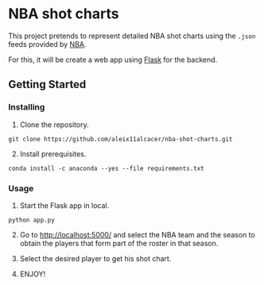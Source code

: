 # NBA shot charts

This project pretends to represent detailed NBA shot charts using the `.json` feeds provided by [NBA](https://www.stats.nba.com/).

For this, it will be create a web app using [Flask]() for the backend.

## Getting Started

### Installing

1. Clone the repository.
```
git clone https://github.com/aleix11alcacer/nba-shot-charts.git
```

2. Install prerequisites.
```
conda install -c anaconda --yes --file requirements.txt
```


### Usage


1. Start the Flask app in local.
```
python app.py
```

2. Go to <http://localhost:5000/> and select the NBA team and the season to obtain the players that form part of the roster in that season.

3. Select the desired player to get his shot chart.

4. ENJOY!